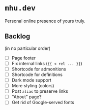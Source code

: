 # `mhu.dev`

Personal online presence of yours truly.

## Backlog

(in no particular order)

- [ ] Page footer
- [ ] Fix internal links (`{{ < rel ... }}`)
- [ ] Shortcode for admonitions
- [ ] Shortcode for definitions
- [ ] Dark mode support
- [ ] More styling (colors)
- [ ] Post `alias` to preserve links
- [ ] "About" page?
- [ ] Get rid of Google-served fonts
